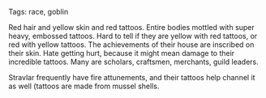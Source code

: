 Tags: race, goblin

Red hair and yellow skin and red tattoos. Entire bodies mottled with super heavy, embossed tattoos. Hard to tell if they are yellow with red tattoos, or red with yellow tattoos. The achievements of their house are inscribed on their skin. Hate getting hurt, because it might mean damage to their incredible tattoos. Many are scholars, craftsmen, merchants, guild leaders.

Stravlar frequently have fire attunements, and their tattoos help channel it as well (tattoos are made from mussel shells.
